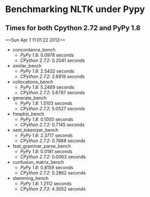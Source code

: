 
Benchmarking NLTK under Pypy
============================

Times for both Cpython 2.72 and PyPy 1.8
----------------------------------------

==Sun Apr  1 11:01:22 2012==

*  concordance_bench
    * _PyPy 1.8_:  0.0978 seconds
    * _CPython 2.7.2_:  0.2041 seconds
*  similar_bench
    * _PyPy 1.8_:  2.5432 seconds
    * _CPython 2.7.2_:  2.6919 seconds
*  collocations_bench
    * _PyPy 1.8_:  5.2469 seconds
    * _CPython 2.7.2_:  5.6797 seconds
*  generate_bench
    * _PyPy 1.8_:  1.5103 seconds
    * _CPython 2.7.2_:  5.0527 seconds
*  freqdist_bench
    * _PyPy 1.8_:  0.1000 seconds
    * _CPython 2.7.2_:  0.7145 seconds
*  sent_tokenizer_bench
    * _PyPy 1.8_:  2.3717 seconds
    * _CPython 2.7.2_:  0.7688 seconds
*  feat_grammar_parse_bench
    * _PyPy 1.8_:  0.0181 seconds
    * _CPython 2.7.2_:  0.0063 seconds
*  confusion_matrix_bench
    * _PyPy 1.8_:  0.8159 seconds
    * _CPython 2.7.2_:  0.2862 seconds
*  stemming_bench
    * _PyPy 1.8_:  1.2112 seconds
    * _CPython 2.7.2_:  4.3052 seconds
